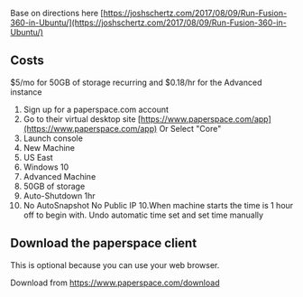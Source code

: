 Base on directions here [https://joshschertz.com/2017/08/09/Run-Fusion-360-in-Ubuntu/](https://joshschertz.com/2017/08/09/Run-Fusion-360-in-Ubuntu/)

## Costs
$5/mo for 50GB of storage recurring and $0.18/hr for the Advanced instance

1. Sign up for a paperspace.com account
2. Go to their virtual desktop site
[https://www.paperspace.com/app](https://www.paperspace.com/app)
Or Select "Core"
3. Launch console
4. New Machine
5. US East
6. Windows 10
7. Advanced Machine
8. 50GB of storage
9. Auto-Shutdown 1hr
10. No AutoSnapshot No Public IP
10.When machine starts the time is 1 hour off to begin with.  Undo automatic time set and set time manually

## Download the paperspace client
This is optional because you can use your web browser.

Download from https://www.paperspace.com/download


 
<!--stackedit_data:
eyJoaXN0b3J5IjpbMTQxMDg1Nzk2MSwtMTI4OTQ2MDI4MSwxOT
c4MzI2ODM2LC01MzE3ODM1NzAsLTE5MzA2NjE5NDFdfQ==
-->